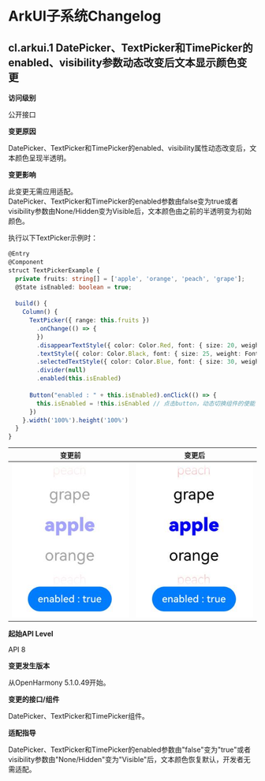 # ArkUI子系统Changelog

## cl.arkui.1 DatePicker、TextPicker和TimePicker的enabled、visibility参数动态改变后文本显示颜色变更

**访问级别**

公开接口

**变更原因**

DatePicker、TextPicker和TimePicker的enabled、visibility属性动态改变后，文本颜色呈现半透明。

**变更影响**

此变更无需应用适配。   
DatePicker、TextPicker和TimePicker的enabled参数由false变为true或者visibility参数由None/Hidden变为Visible后，文本颜色由之前的半透明变为初始颜色。

执行以下TextPicker示例时：

```ts
@Entry
@Component
struct TextPickerExample {
  private fruits: string[] = ['apple', 'orange', 'peach', 'grape'];
  @State isEnabled: boolean = true;

  build() {
    Column() {
      TextPicker({ range: this.fruits })
        .onChange(() => {
        })
        .disappearTextStyle({ color: Color.Red, font: { size: 20, weight: FontWeight.Lighter } })
        .textStyle({ color: Color.Black, font: { size: 25, weight: FontWeight.Normal } })
        .selectedTextStyle({ color: Color.Blue, font: { size: 30, weight: FontWeight.Bolder } })
        .divider(null)
        .enabled(this.isEnabled)

      Button("enabled : " + this.isEnabled).onClick(() => {
        this.isEnabled = !this.isEnabled // 点击button，动态切换组件的使能
      })
    }.width('100%').height('100%')
  }
}
```

| 变更前 | 变更后 |
|---------|---------|
|  ![变更前](figures/textpicker-before.png)       |  ![变更后](figures/textpicker-after.png)       |

**起始API Level**

API 8

**变更发生版本**

从OpenHarmony 5.1.0.49开始。

**变更的接口/组件**

DatePicker、TextPicker和TimePicker组件。

**适配指导**

DatePicker、TextPicker和TimePicker的enabled参数由"false"变为"true"或者visibility参数由"None/Hidden"变为"Visible"后，文本颜色恢复默认，开发者无需适配。